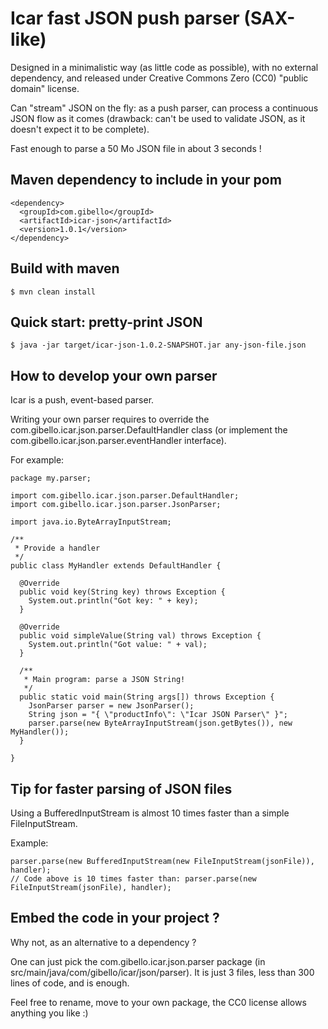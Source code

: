 # Icar fast JSON push parser (SAX-like)

Designed in a minimalistic way (as little code as possible), with no external dependency, and released under Creative Commons Zero (CC0) "public domain" license.

Can "stream" JSON on the fly: as a push parser, can process a continuous JSON flow as it comes (drawback: can't be used to validate JSON, as it doesn't expect it to be complete).

Fast enough to parse a 50 Mo JSON file in about 3 seconds !

## Maven dependency to include in your pom

```
<dependency>
  <groupId>com.gibello</groupId>
  <artifactId>icar-json</artifactId>
  <version>1.0.1</version>
</dependency>
```

## Build with maven

```
$ mvn clean install
```

## Quick start: pretty-print JSON

```
$ java -jar target/icar-json-1.0.2-SNAPSHOT.jar any-json-file.json
```
 
## How to develop your own parser

Icar is a push, event-based parser.

Writing your own parser requires to override the com.gibello.icar.json.parser.DefaultHandler class (or implement the com.gibello.icar.json.parser.eventHandler interface).
 
For example:

```
package my.parser;

import com.gibello.icar.json.parser.DefaultHandler;
import com.gibello.icar.json.parser.JsonParser;

import java.io.ByteArrayInputStream;

/**
 * Provide a handler
 */
public class MyHandler extends DefaultHandler {

  @Override
  public void key(String key) throws Exception {
    System.out.println("Got key: " + key);
  }

  @Override
  public void simpleValue(String val) throws Exception {
    System.out.println("Got value: " + val);
  }

  /**
   * Main program: parse a JSON String!
   */
  public static void main(String args[]) throws Exception {
    JsonParser parser = new JsonParser();
    String json = "{ \"productInfo\": \"Icar JSON Parser\" }";
    parser.parse(new ByteArrayInputStream(json.getBytes()), new MyHandler());
  }

}

```

## Tip for faster parsing of JSON files

Using a BufferedInputStream is almost 10 times faster than a simple FileInputStream.

Example:

```
parser.parse(new BufferedInputStream(new FileInputStream(jsonFile)), handler);
// Code above is 10 times faster than: parser.parse(new FileInputStream(jsonFile), handler);
```

## Embed the code in your project ?

Why not, as an alternative to a dependency ?

One can just pick the com.gibello.icar.json.parser package (in src/main/java/com/gibello/icar/json/parser).
It is just 3 files, less than 300 lines of code, and is enough.

Feel free to rename, move to your own package, the CC0 license allows anything you like :)

